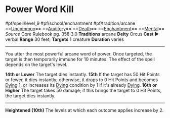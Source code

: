 # Power Word Kill
#pf/spell/level_9 #pf/school/enchantment #pf/tradition/arcane
==[Uncommon](../../../Traits/Uncommon.md)== ==[Auditory](../../../Traits/Auditory.md)== ==[Death](../../../Traits/Death.md)== ==[Enchantment](../../../Traits/Enchantment.md)== ==[Mental](../../../Traits/Mental.md)==
*Source* Core Rulebook pg. 358 3.0
**Traditions** arcane
**Deity** Orcus
**Cast** ► verbal
**Range** 30 feet; **Targets** 1 creature
**Duration** varies

---
You utter the most powerful arcane word of power. Once targeted, the target is then temporarily immune for 10 minutes. The effect of the spell depends on the target's level.

**14th or Lower** The target dies instantly.
**15th** If the target has 50 Hit Points or fewer, it dies instantly; otherwise, it drops to 0 Hit Points and becomes [Dying](../../../Conditions/Dying.md) 1, or increases its [Dying](../../../Conditions/Dying.md) condition by 1 if it's already [Dying](../../../Conditions/Dying.md).
**16th or Higher** The target takes 50 damage; if this brings the target to 0 Hit Points, the target dies instantly.

<hr>

**Heightened (10th)** The levels at which each outcome applies increase by 2.